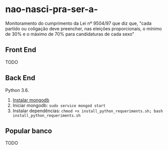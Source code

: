# nao-nasci-pra-ser-a-

Monitoramento do cumprimento da Lei nº 9504/97 que diz que, "cada partido ou coligação deve preencher, nas eleições proporcionais, o mínimo de 30% e o máximo de 70% para candidaturas de cada sexo"

## Front End

TODO

## Back End

Python 3.6.

1. [Instalar mongodb](http://www.bogotobogo.com/python/MongoDB_PyMongo/python_MongoDB_pyMongo_tutorial_installing.php)
2. Iniciar mongodb: `sudo service mongod start`
3. Instalar dependências: `chmod +x install_python_requeriments.sh; bash install_python_requeriments.sh`


## Popular banco

TODO


